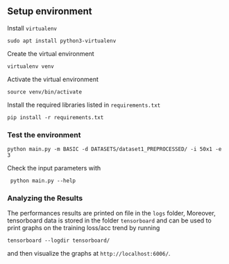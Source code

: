 ## Setup environment
Install `virtualenv`
```
sudo apt install python3-virtualenv
```

Create the virtual environment
```
virtualenv venv
```
Activate the virtual environment
```
source venv/bin/activate
```
Install the required libraries listed in `requirements.txt`
```
pip install -r requirements.txt
```
### Test the environment
```
python main.py -m BASIC -d DATASETS/dataset1_PREPROCESSED/ -i 50x1 -e 3
```
Check the input parameters with
```
 python main.py --help
```
### Analyzing the Results
The performances results are printed on file in the `logs` folder, 
Moreover, tensorboard data is stored in the folder `tensorboard` and can be used to print graphs on the training 
loss/acc trend by running
```
tensorboard --logdir tensorboard/
```
and then visualize the graphs at `http://localhost:6006/`.